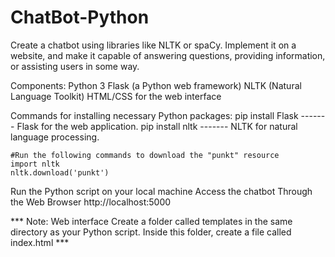 # ChatBot-Python
Create a chatbot using libraries like NLTK or spaCy. Implement it on a website, and make it capable of answering questions, providing information, or assisting users in some way.

Components:
    Python 3
    Flask (a Python web framework)
    NLTK (Natural Language Toolkit)
    HTML/CSS for the web interface

Commands for installing necessary Python packages:
    pip install Flask  -------  Flask for the web application.
    pip install nltk   -------  NLTK for natural language processing.

    #Run the following commands to download the "punkt" resource
    import nltk
    nltk.download('punkt')

Run the Python script on your local machine
    Access the chatbot Through the Web Browser
        http://localhost:5000

*** Note:
    Web interface
    Create a folder called templates in the same directory as your Python script. Inside this folder, create a file called index.html ***

    
